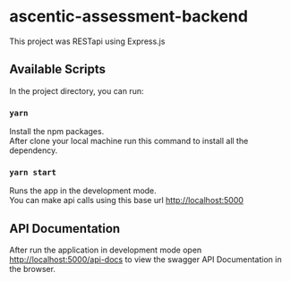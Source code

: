 # ascentic-assessment-backend

This project was RESTapi using Express.js 

## Available Scripts

In the project directory, you can run:

### `yarn`

Install the npm packages.\
After clone your local machine run this command to install all the dependency.

### `yarn start`

Runs the app in the development mode.\
You can make api calls using this base url [http://localhost:5000](http://localhost:5000) 

## API Documentation

After run the application in development mode open [http://localhost:5000/api-docs](http://localhost:5000/api-docs) to view the swagger API Documentation in the browser.
